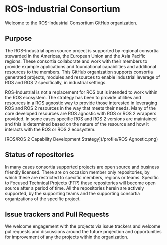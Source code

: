 # ROS-Industrial Consortium

Welcome to the ROS-Industrial Consortium GitHub organization.

## Purpose

The ROS-Industrial open source project is supported by regional consortia stewarded in the Americas, the European Union and the Asia Pacific regions. These consortia collaborate and work with their members to provide example applications and foundational capabilities and additional resources to the members. This GitHub organization supports consortia generated projects, modules and resources to enable industrial leverage of ROS and ROS 2 specifically, in industrial settings.

ROS-Industrial is not a replacement for ROS but is intended to work within the ROS ecosystem. The strategy has been to provide utilities and resources in a ROS agnostic way to provide those interested in leveraging ROS and ROS 2 resources in the way that meets their needs. Many of the core developed resources are ROS agnostic with ROS or ROS 2 wrappers provided. In some cases specific ROS and ROS 2 versions are maintained and this is determined based on the nature of the resource and how it interacts with the ROS or ROS 2 ecosystem.

[ROS/ROS 2 Capability Development Strategy](/profile/ROS Agnostic.png)

## Status of repositories

In many cases consortia supported projects are open source and business friendly licensed. There are on occasion member only repositories, by which these are restricted to specific members, regions or teams. Specific to Focused Technical Projects (FTP) these repositories will become open source after a period of time. All the repositories herein are actively supported, by the supporting teams and the supporting consortia organizations of the specific project.

## Issue trackers and Pull Requests

We welcome engagement with the projects via issue trackers and welcome pul requests and discussions around the future projection and opportunities for improvement of any the projects within the organization.

